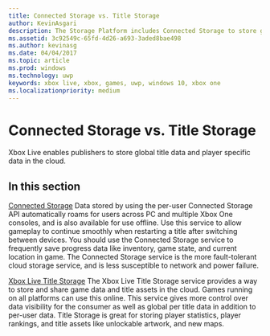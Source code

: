 ```yaml
---
title: Connected Storage vs. Title Storage
author: KevinAsgari
description: The Storage Platform includes Connected Storage to store game state, and Title Storage to store player statistics.
ms.assetid: 3c92549c-65fd-4d26-a693-3aded8bae498
ms.author: kevinasg
ms.date: 04/04/2017
ms.topic: article
ms.prod: windows
ms.technology: uwp
keywords: xbox live, xbox, games, uwp, windows 10, xbox one
ms.localizationpriority: medium
---
```


# Connected Storage vs. Title Storage

Xbox Live enables publishers to store global title data and player specific data in the cloud.

## In this section

[Connected Storage](connected-storage/connected-storage-overview.md)
Data stored by using the per-user Connected Storage API automatically roams for users across PC and multiple Xbox One consoles, and is also available for use offline. Use this service to allow gameplay to continue smoothly when restarting a title after switching between devices. You should use the Connected Storage service to frequently save progress data like inventory, game state, and current location in game. The Connected Storage service is the more fault-tolerant cloud storage service, and is less susceptible to network and power failure.

[Xbox Live Title Storage](xbox-live-title-storage/xbox-live-title-storage.md)
The Xbox Live Title Storage service provides a way to store and share game data and title assets in the cloud. Games running on all platforms can use this online. This service gives more control over data visibility for the consumer as well as global per title data in addition to per-user data. Title Storage is great for storing player statistics, player rankings, and title assets like unlockable artwork, and new maps.